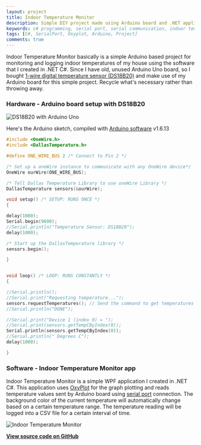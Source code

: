 ```yaml
---
layout: project
title: Indoor Temperature Monitor
description: Simple DIY project made using Arduino board and .NET application for indoor temperatures monitoring and logging.
keywords: c# programming, serial port, serial communication, indoor temperature monitor, arduino uno, ds18b20 temperature sensor, oxyplot graph
tags: [C#, SerialPort, Oxyplot, Arduino, Project]
comments: true
---
```


Indoor Temperature Monitor basically is a simple Arduino based project for monitoring and logging indoor temperatures of my house using the software that I created in .NET C#. Since I have old, unused Arduino Uno board, so I bought [1-wire digital temperature sensor (DS18B20)](https://www.maximintegrated.com/en/products/analog/sensors-and-sensor-interface/DS18B20.html) and make use of my Arduino board for this simple project. Recycle what's necessary rather than throwing away.

### Hardware - Arduino board setup with DS18B20

![DS18B20 with Arduino Uno](http://i.imgur.com/9OlPFLG.png)

Here's the Arduino sketch, compiled with [Arduino software](https://www.arduino.cc/en/Main/Software) v1.6.13

```c
#include <OneWire.h>
#include <DallasTemperature.h>

#define ONE_WIRE_BUS 2 /* Connect to Pin 2 */

/* Set up a oneWire instance to communicate with any OneWire device*/
OneWire ourWire(ONE_WIRE_BUS);

/* Tell Dallas Temperature Library to use oneWire Library */
DallasTemperature sensors(&ourWire);

void setup() /* SETUP: RUNS ONCE */
{

delay(1000);
Serial.begin(9600);
//Serial.println("Temperature Sensor: DS18B20");
delay(1000);

/* Start up the DallasTemperature library */
sensors.begin();

}


void loop() /* LOOP: RUNS CONSTANTLY */
{

//Serial.println();
//Serial.print("Requesting temperature...");
sensors.requestTemperatures(); // Send the command to get temperatures
//Serial.println("DONE");

//Serial.print("Device 1 (index 0) = ");
//Serial.print(sensors.getTempCByIndex(0));
Serial.println(sensors.getTempCByIndex(0));
//Serial.println(" Degrees C");
delay(1000);

}
```

### Software - Indoor Temperature Monitor app

Indoor Temperature Monitor is a simple WPF application I created in .NET C#. This application uses [OxyPlot](http://www.oxyplot.org/) for the graph plotting and reads temperature values sent by Arduino board using [serial port](https://msdn.microsoft.com/en-us/library/system.io.ports.serialport(v=vs.110).aspx) connection. The background color of the current temperature will automatically change based on a certain temperature range. The temperature reading will be logged into a CSV file for a certain interval of time.

![Indoor Temperature Monitor](http://i.imgur.com/8CPtSVg.png)

[**View source code on GitHub**](http://github.com/heiswayi/IndoorTempMonitor)